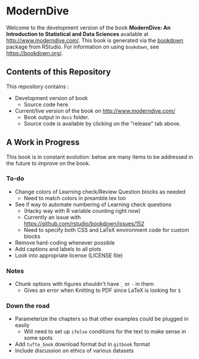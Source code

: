 # ModernDive

Welcome to the development version of the book **ModernDive: An Introduction to
Statistical and Data Sciences** available at <http://www.moderndive.com/>. This
book is generated via the
[bookdown](https://www.rstudio.com/resources/webinars/introducing-bookdown/)
package from RStudio. For information on using `bookdown`, see
<https://bookdown.org/>.


## Contents of this Repository

This repository contains :

* Development version of book
    + Source code here.
* Current/live version of the book on <http://www.moderndive.com/>
    + Book output in `docs` folder.
    + Source code is available by clicking on the "release" tab above. 


## A Work in Progress

This book is in constant evolution: below are many items to be addressed in the
future to improve on the book. 

### To-do

- Change colors of Learning check/Review Question blocks as needed
    + Need to match colors in preamble.tex too
- See if way to automate numbering of Learning check questions
    + (Hacky way with R variable counting right now)
    + Currently an issue with https://github.com/rstudio/bookdown/issues/152
    + Need to specify both CSS and LaTeX environment code for custom blocks
- Remove hard-coding whenever possible
- Add captions and labels to all plots
- Look into appropriate license (LICENSE file)


### Notes

- Chunk options with figures shouldn't have `_` or `-` in them
    + Gives an error when Knitting to PDF since LaTeX is looking for `$`

### Down the road

- Parameterize the chapters so that other examples could be plugged in easily
   + Will need to set up `ifelse` conditions for the text to make sense in some spots
- Add `tufte_book` download format but in `gitbook` format
- Include discussion on ethics of various datasets

